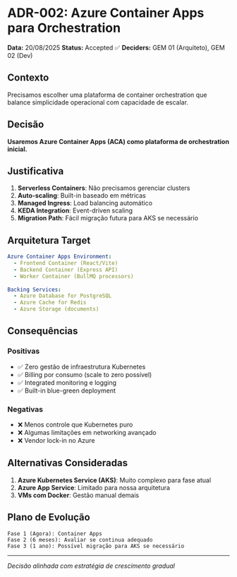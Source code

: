 # ADR-002: Azure Container Apps para Orchestration

**Data:** 20/08/2025
**Status:** Accepted ✅
**Deciders:** GEM 01 (Arquiteto), GEM 02 (Dev)

## Contexto

Precisamos escolher uma plataforma de container orchestration que balance simplicidade operacional com capacidade de escalar.

## Decisão

**Usaremos Azure Container Apps (ACA) como plataforma de orchestration inicial.**

## Justificativa

1. **Serverless Containers**: Não precisamos gerenciar clusters
2. **Auto-scaling**: Built-in baseado em métricas
3. **Managed Ingress**: Load balancing automático
4. **KEDA Integration**: Event-driven scaling
5. **Migration Path**: Fácil migração futura para AKS se necessário

## Arquitetura Target

```yaml
Azure Container Apps Environment:
  - Frontend Container (React/Vite)
  - Backend Container (Express API)
  - Worker Container (BullMQ processors)
  
Backing Services:
  - Azure Database for PostgreSQL
  - Azure Cache for Redis
  - Azure Storage (documents)
```

## Consequências

### Positivas
- ✅ Zero gestão de infraestrutura Kubernetes
- ✅ Billing por consumo (scale to zero possível)
- ✅ Integrated monitoring e logging
- ✅ Built-in blue-green deployment

### Negativas
- ❌ Menos controle que Kubernetes puro
- ❌ Algumas limitações em networking avançado
- ❌ Vendor lock-in no Azure

## Alternativas Consideradas

1. **Azure Kubernetes Service (AKS)**: Muito complexo para fase atual
2. **Azure App Service**: Limitado para nossa arquitetura
3. **VMs com Docker**: Gestão manual demais

## Plano de Evolução

```
Fase 1 (Agora): Container Apps
Fase 2 (6 meses): Avaliar se continua adequado
Fase 3 (1 ano): Possível migração para AKS se necessário
```

---

*Decisão alinhada com estratégia de crescimento gradual*